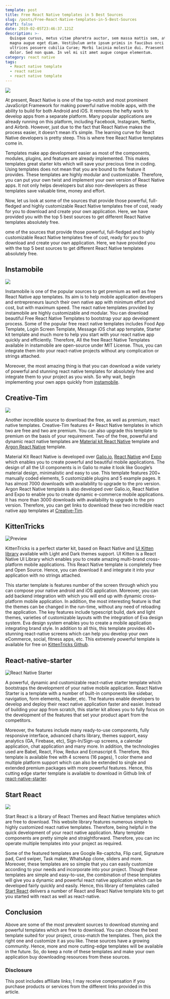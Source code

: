 ```yaml
---
template: post
title: Free React Native templates in 5 Best Sources
slug: /posts/Free-React-Native-templates-in-5-Best-Sources
draft: false
date: 2019-02-05T23:46:37.121Z
description: >-
  Quisque cursus, metus vitae pharetra auctor, sem massa mattis sem, at interdum
  magna augue eget diam. Vestibulum ante ipsum primis in faucibus orci luctus et
  ultrices posuere cubilia Curae; Morbi lacinia molestie dui. Praesent blandit
  dolor. Sed non quam. In vel mi sit amet augue congue elementum.
category: react native
tags:
  - React native template
  - react native
  - react native template
---
```

![](https://kriss.io/wp-content/uploads/2019/09/Free-react-native-template-800x450.png)

At present, React Native is one of the top-notch and most prominent JavaScript Framework for making powerful native mobile apps, with the ability to build for both Android and iOS. It removes the hefty work to develop apps from a separate platform. Many popular applications are already running on this platform, including Facebook, Instagram, Netflix, and Airbnb. However, just due to the fact that React Native makes the process easier, it doesn’t mean it’s simple. The learning curve for React Native developers is pretty steep. This is where free React Native templates come in.

Templates make app development easier as most of the components, modules, plugins, and features are already implemented. This makes templates great starter kits which will save your precious time in coding. Using templates does not mean that you are bound to the feature it provides. These templates are highly modular and customizable. Therefore, you can put your own twist and implement your own version of React Native apps. It not only helps developers but also non-developers as these templates save valuable time, money and effort.

Now, let us look at some of the sources that provide those powerful, full-fledged and highly customizable React Native templates free of cost, ready for you to download and create your own application. Here, we have provided you with the top 5 best sources to get different React Native templates absolutely free.

ome of the sources that provide those powerful, full-fledged and highly customizable React Native templates free of cost, ready for you to download and create your own application. Here, we have provided you with the top 5 best sources to get different React Native templates absolutely free.

 

## Instamobile

![](https://kriss.io/wp-content/uploads/2019/09/img_5d846a12c3e84.png)

Instamobile is one of the popular sources to get premium as well as free React Native app templates. Its aim is to help mobile application developers and entrepreneurs launch their own native app with minimum effort and cost, but with maximum speed. The react native templates provided by instamobile are highly customizable and modular. You can download beautiful Free React Native Templates to bootstrap your app development process. Some of the popular free react native templates includes Food App Template, Login Screen Template, Message iOS chat app template, Starter kit template and much more to help you start with your react native app quickly and efficiently. Therefore, All the free React Native Templates available in instamobile are open-source under MIT License. Thus, you can integrate them into your react-native projects without any complication or strings attached.

Moreover, the most amazing thing is that you can download a wide variety of powerful and stunning react native templates for absolutely free and integrate them to your project as you wish. So why wait, begin implementing your own apps quickly from [instamobile](https://www.instamobile.io/mobile-templates/react-native-templates-free/?ref=4094&campaign=myblog).

 

## Creative-Tim

![](https://kriss.io/wp-content/uploads/2019/09/img_5d846a4c61ee9.png)

Another incredible source to download the free, as well as premium, react native templates. Creative-Tim features 4+ React Native templates in which two are free and two are premium. You can also upgrade this template to premium on the basis of your requirement. Two of the free, powerful and dynamic react native templates are [Material kit React Native](https://www.creative-tim.com/product/material-kit-react-native) template and [Argon React Native](https://www.creative-tim.com/product/argon-react-native) template.

Material Kit React Native is developed over [Galio.io](https://galio.io/?ref=creativetim), [React Native](https://facebook.github.io/react-native/?ref=creativetim) and [Expo](https://expo.io/?ref=creativetim) which enables you to create powerful and beautiful mobile applications. The design of all the UI components is in Galio to make it look like Google’s material design, minimalistic and easy to use. This template features 200+ manually coded elements, 5 customizable plugins and 5 example pages. It has almost 7000 downloads with availability to upgrade to the pro version. Argon React Native template is also developed over Galio.io, React Native and Expo to enable you to create dynamic e-commerce mobile applications. It has more than 3000 downloads with availability to upgrade to the pro version. Therefore, you can get links to download these two incredible react native app templates at [Creative-Tim](https://www.creative-tim.com/templates/react-native-free?direction=desc&sort=created_at).

 

## **KittenTricks**

![Preview](https://camo.githubusercontent.com/9342d845b563d41ec0f0633d19a62b2738c8db46/68747470733a2f2f692e696d6775722e636f6d2f3245326e5748632e6a7067)

KittenTricks is a perfect starter kit, based on React Native and [UI Kitten library](https://github.com/akveo/react-native-ui-kitten) available with Light and Dark themes support. UI Kitten is a React Native UI Library which enables you to create amazing multi-brand cross-platform mobile applications. This React Native template is completely free and Open Source. Hence, you can download it and integrate it into your application with no strings attached.

This starter template is features number of the screen through which you can compose your native android and iOS application. Moreover, you can add backend integration with which you will end up with dynamic cross-platform mobile application. In addition, the most interesting feature is that the themes can be changed in the run-time, without any need of reloading the application. The key features include typescript build, dark and light themes, varieties of customizable layouts with the integration of Eva design system. Eva design system enables you to create a mobile application integrating brand style. In addition to all this, this template provides 40+ stunning react-native screens which can help you develop your own eCommerce, social, fitness apps, etc. This extremely powerful template is available for free on [KittenTricks Github](https://github.com/akveo/kittenTricks).

 

## **React-native-starter**

![React Native Starter](https://camo.githubusercontent.com/c3e7b75126ebd0cc8916315dc72144172bb2a89e/68747470733a2f2f692e696d6775722e636f6d2f76637a346255362e706e67)

A powerful, dynamic and customizable react-native starter template which bootstraps the development of your native mobile application. React Native Starter is a template with a number of built-in components like sidebar, navigation, form elements, header, etc. The features enable developers to develop and deploy their react native application faster and easier. Instead of building your app from scratch, this starter kit allows you to fully focus on the development of the features that set your product apart from the competitors.

Moreover, the features include many ready-to-use components, fully responsive interface, advanced charts library, themes support, easy analytics (GA, Firebase, etc), Sign-In/Sign-up screens, a calendar application, chat application and many more. In addition, the technologies used are Babel, React, Flow, Redux and Ecmascript 6. Therefore, this template is available free with 4 screens (16 pages), 1 color theme and multiple platform support which can also be extended to single and extended premium packages with more powerful features. Hence, this cutting edge starter template is available to download in Github link of [react-native-starter](https://reactnativestarter.com/?ref=tyCZXE6VCd).

 

## Start React

![](https://kriss.io/wp-content/uploads/2019/09/img_5d846a8f76692.png)

Start React is a library of React Themes and React Native templates which are free to download. This website library features numerous simple to highly customized react native templates. Therefore, being helpful in the quick development of your react native application. Many template components are pretty simple and straightforward. Therefore, you can inc operate multiple templates into your project as required.

Some of the featured templates are Google Re-captcha, Flip card, Signature pad, Card swiper, Task maker, WhatsApp clone, sliders and more. Moreover, these templates are so simple that you can easily customize according to your needs and incorporate into your project. Though these templates are simple and easy-to-use, the combination of these templates will give you a dynamic and powerful react native application which can be developed fairly quickly and easily. Hence, this library of templates called [Start React](https://startreact.com/) delivers a number of React and React Native template kits to get you started with react as well as react-native.

 

## Conclusion

Above are some of the most prevalent sources to download stunning and powerful templates which are free to download. You can choose the best template suited for your project, cross-match the templates. Then, pick the right one and customize it as you like. These sources have a growing community. Hence, more and more cutting-edge templates will be available in the future. So, do keep a note of these templates and make your own application buy downloading resources from these sources.

 

### Disclosure

This post includes affiliate links; I may receive compensation if you purchase products or services from the different links provided in this article.

